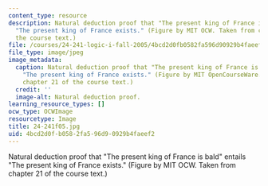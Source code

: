 ```yaml
---
content_type: resource
description: Natural deduction proof that "The present king of France is bald" entails
  "The present king of France exists." (Figure by MIT OCW. Taken from chapter 21 of
  the course text.)
file: /courses/24-241-logic-i-fall-2005/4bcd2d0fb0582fa596d90929b4faeef2_24-241f05.jpg
file_type: image/jpeg
image_metadata:
  caption: Natural deduction proof that "The present king of France is bald" entails
    "The present king of France exists." (Figure by MIT OpenCourseWare. Taken from
    chapter 21 of the course text.)
  credit: ''
  image-alt: Natural deduction proof.
learning_resource_types: []
ocw_type: OCWImage
resourcetype: Image
title: 24-241f05.jpg
uid: 4bcd2d0f-b058-2fa5-96d9-0929b4faeef2
---
```

Natural deduction proof that "The present king of France is bald" entails "The present king of France exists." (Figure by MIT OCW. Taken from chapter 21 of the course text.)

